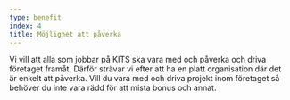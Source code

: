```yaml
---
type: benefit
index: 4
title: Möjlighet att påverka
---
```


Vi vill att alla som jobbar på KITS ska vara med och påverka och driva företaget framåt. Därför strävar vi efter att ha en platt organisation där det är enkelt att påverka. Vill du vara med och driva projekt inom företaget så behöver du inte vara rädd för att mista bonus och annat.
